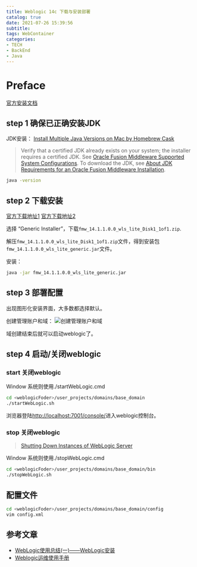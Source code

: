 ```yaml
---
title: Weblogic 14c 下载与安装部署
catalog: true
date: 2021-07-26 15:39:56
subtitle:
tags: WebContainer
categories:
- TECH
- BackEnd
- Java
---
```


# Preface
 [官方安装文档](https://docs.oracle.com/en/middleware/fusion-middleware/weblogic-server/index.html)

## step 1 确保已正确安装JDK

JDK安装：  [Install Multiple Java Versions on Mac by Homebrew Cask](../Install-Multiple-Java-Versions-on-Mac-by-Homebrew-Cask.html)
> Verify that a certified JDK already exists on your system; the installer requires a certified JDK. See [Oracle Fusion Middleware Supported System Configurations](https://docs.oracle.com/pls/topic/lookup?ctx=en/middleware/standalone/weblogic-server/14.1.1.0/wlsig&id=fmwsysreq). To download the JDK, see [About JDK Requirements for an Oracle Fusion Middleware Installation](https://docs.oracle.com/pls/topic/lookup?ctx=en/middleware/standalone/weblogic-server/14.1.1.0/wlsig&id=ASINS-GUID-8AA3A3BA-27F0-43B8-8F62-1B2DC8C5DBB1).

```bash
java -version
```

## step 2 下载安装

 [官方下载地址1](https://www.oracle.com/middleware/technologies/fusionmiddleware-downloads.html)
 [官方下载地址2](https://www.oracle.com/middleware/technologies/weblogic-server-installers-downloads.html)

选择 “Generic Installer”，下载`fmw_14.1.1.0.0_wls_lite_Disk1_1of1.zip`.

解压`fmw_14.1.1.0.0_wls_lite_Disk1_1of1.zip`文件，得到安装包`fmw_14.1.1.0.0_wls_lite_generic.jar`文件。

安装：
```bash
java -jar fmw_14.1.1.0.0_wls_lite_generic.jar
```

## step 3 部署配置

出现图形化安装界面，大多数都选择默认。

创建管理账户和域：
![创建管理账户和域](https://img-blog.csdnimg.cn/20200415100633131.png?x-oss-process=image/watermark,type_ZmFuZ3poZW5naGVpdGk,shadow_10,text_aHR0cHM6Ly9ibG9nLmNzZG4ubmV0L20wXzM4MTEyNDc1,size_16,color_FFFFFF,t_70)

域创建结束后就可以启动weblogic了。

## step 4 启动/关闭weblogic

### start 关闭weblogic

Window 系统则使用./startWebLogic.cmd
```bash
cd <weblogicFoder>/user_projects/domains/base_domain
./startWebLogic.sh
```

浏览器登陆[http://localhost:7001/console/](http://localhost:7001/console/)进入weblogic控制台。

### stop 关闭weblogic

> [Shutting Down Instances of WebLogic Server](https://docs.oracle.com/en/middleware/standalone/weblogic-server/14.1.1.0/start/overview.html#GUID-9AD29794-B51A-4DFC-9DBD-6D1EAD9AECFE)

Window 系统则使用./stopWebLogic.cmd

```bash
cd <weblogicFoder>/user_projects/domains/base_domain/bin
./stopWebLogic.sh
```

## 配置文件
```bash
cd <weblogicFoder>/user_projects/domains/base_domain/config
vim config.xml
```



## 参考文章
- [WebLogic使用总结(一)——WebLogic安装](https://www.cnblogs.com/xdp-gacl/p/4140683.html)
- [Weblogic运维使用手册](https://cloud.tencent.com/developer/article/1501376)

